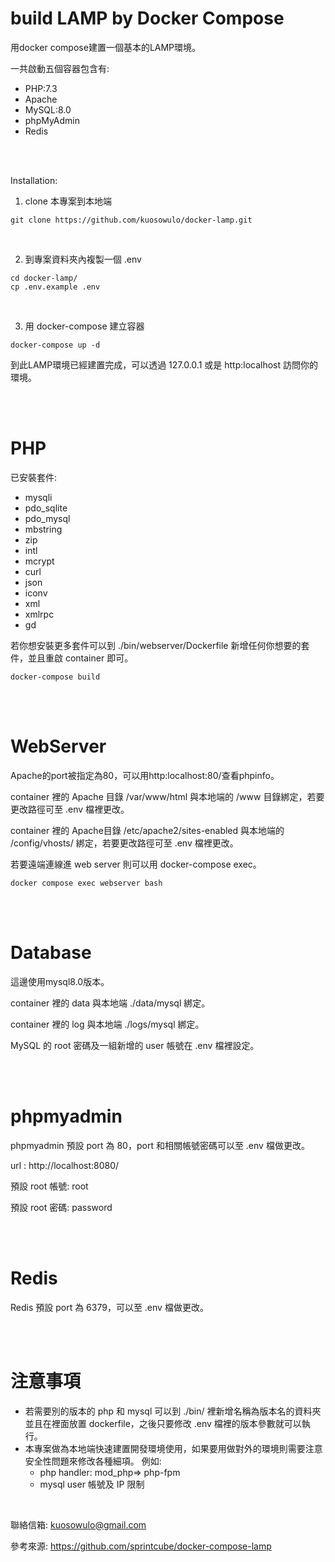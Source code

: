 # build LAMP by Docker Compose
用docker compose建置一個基本的LAMP環境。

一共啟動五個容器包含有:

- PHP:7.3
- Apache
- MySQL:8.0
- phpMyAdmin
- Redis

<br>
<br>

Installation:

1. clone 本專案到本地端
```
git clone https://github.com/kuosowulo/docker-lamp.git
```

<br>

2. 到專案資料夾內複製一個 .env
```
cd docker-lamp/
cp .env.example .env
```

<br>

3. 用 docker-compose 建立容器
```
docker-compose up -d
```

到此LAMP環境已經建置完成，可以透過 127.0.0.1 或是 http:localhost 訪問你的環境。


<br>
<br>

# PHP
已安裝套件:
- mysqli
- pdo_sqlite
- pdo_mysql
- mbstring
- zip
- intl
- mcrypt
- curl
- json
- iconv
- xml
- xmlrpc
- gd

若你想安裝更多套件可以到 ./bin/webserver/Dockerfile 新增任何你想要的套件，並且重啟 container 即可。
```
docker-compose build
```

<br>
<br>

# WebServer
Apache的port被指定為80，可以用http:localhost:80/查看phpinfo。

container 裡的 Apache 目錄 /var/www/html 與本地端的 /www 目錄綁定，若要更改路徑可至 .env 檔裡更改。

container 裡的 Apache目錄 /etc/apache2/sites-enabled 與本地端的 /config/vhosts/ 綁定，若要更改路徑可至 .env 檔裡更改。

若要遠端連線進 web server 則可以用 docker-compose exec。
```
docker compose exec webserver bash
```
<br>
<br>

# Database
這邊使用mysql8.0版本。

container 裡的 data 與本地端 ./data/mysql 綁定。

container 裡的 log 與本地端 ./logs/mysql 綁定。

MySQL 的 root 密碼及一組新增的 user 帳號在 .env 檔裡設定。

<br>
<br>

# phpmyadmin
phpmyadmin 預設 port 為 80，port 和相關帳號密碼可以至 .env 檔做更改。

url : http://localhost:8080/

預設 root 帳號: root

預設 root 密碼: password

<br>
<br>

# Redis
Redis 預設 port 為 6379，可以至 .env 檔做更改。

<br>
<br>

# 注意事項
- 若需要別的版本的 php 和 mysql 可以到 ./bin/ 裡新增名稱為版本名的資料夾並且在裡面放置 dockerfile，之後只要修改 .env 檔裡的版本參數就可以執行。
- 本專案做為本地端快速建置開發環境使用，如果要用做對外的環境則需要注意安全性問題來修改各種細項。 例如:
  - php handler: mod_php=> php-fpm
  - mysql user 帳號及 IP 限制

<br>

聯絡信箱: kuosowulo@gmail.com

參考來源: https://github.com/sprintcube/docker-compose-lamp